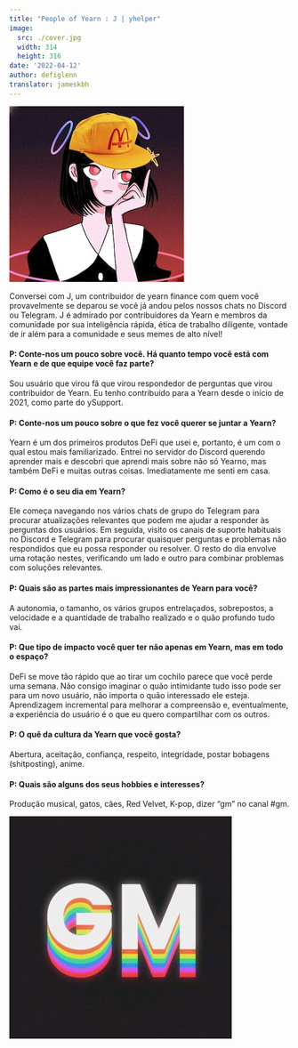 ```yaml
---
title: "People of Yearn : J | yhelper"
image:
  src: ./cover.jpg
  width: 314
  height: 316
date: '2022-04-12'
author: defiglenn
translator: jameskbh 
---
```


![](cover.jpg?w=314&h=316)

Conversei com J, um contribuidor de yearn finance com quem você provavelmente se deparou se você já andou pelos nossos chats no Discord ou Telegram. J é admirado por contribuidores da Yearn e membros da comunidade por sua inteligência rápida, ética de trabalho diligente, vontade de ir além para a comunidade e seus memes de alto nível!

#### P: Conte-nos um pouco sobre você. Há quanto tempo você está com Yearn e de que equipe você faz parte? 

Sou usuário que virou fã que virou respondedor de perguntas que virou contribuidor de Yearn. Eu tenho contribuído para a Yearn desde o início de 2021, como parte do ySupport.

#### P: Conte-nos um pouco sobre o que fez você querer se juntar a Yearn?

Yearn é um dos primeiros produtos DeFi que usei e, portanto, é um com o qual estou mais familiarizado. Entrei no servidor do Discord querendo aprender mais e descobri que aprendi mais sobre não só Yearno, mas também DeFi e muitas outras coisas. Imediatamente me senti em casa.

#### P: Como é o seu dia em Yearn?

Ele começa navegando nos vários chats de grupo do Telegram para procurar atualizações relevantes que podem me ajudar a responder às perguntas dos usuários. Em seguida, visito os canais de suporte habituais no Discord e Telegram para procurar quaisquer perguntas e problemas não respondidos que eu possa responder ou resolver. O resto do dia envolve uma rotação nestes, verificando um lado e outro para combinar problemas com soluções relevantes.

#### P: Quais são as partes mais impressionantes de Yearn para você?

A autonomia, o tamanho, os vários grupos entrelaçados, sobrepostos, a velocidade e a quantidade de trabalho realizado e o quão profundo tudo vai.

#### P: Que tipo de impacto você quer ter não apenas em Yearn, mas em todo o espaço?

DeFi se move tão rápido que ao tirar um cochilo parece que você perde uma semana. Não consigo imaginar o quão intimidante tudo isso pode ser para um novo usuário, não importa o quão interessado ele esteja. Aprendizagem incremental para melhorar a compreensão e, eventualmente, a experiência do usuário é o que eu quero compartilhar com os outros.

#### P: O quê da cultura da Yearn que você gosta?

Abertura, aceitação, confiança, respeito, integridade, postar bobagens (shitposting), anime.

#### P: Quais são alguns dos seus hobbies e interesses?

Produção musical, gatos, cães, Red Velvet, K-pop, dizer “gm” no canal #gm.

![](image1.jpg?w=400&h=400)
